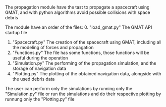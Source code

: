 The propagation module have the tast to propagate a spacecraft using GMAT,
and with python algorithms avoid possible collisions with space debris

The module have an order of the files:
0. "load_gmat.py" The GMAT API startup file
1. "Spacecraft.py" The creation of the spacecraft using GMAT, including all the modeling of forces and propagation
2. "Functions.py" The file has some functions, those functions will be useful during the operation
3. "Simulation.py" The performing of the propagation simulation, and the storage of navigation data
4. "Plotting.py" The plotting of the obtained navigation data, alongside with the used debris data

The user can perform only the simulations by running only the "Simulation.py" file
or run the simulations and do their respective plotting by runnung only the "Plotting.py" file
